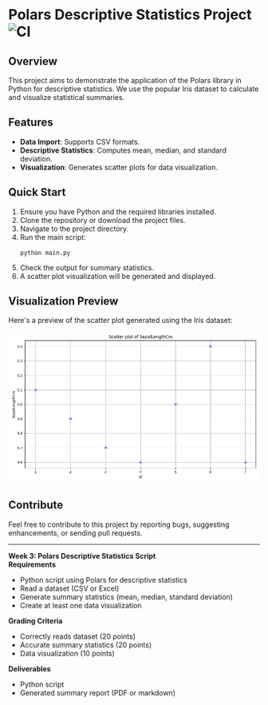 # Polars Descriptive Statistics Project ![CI](https://github.com/nogibjj/ids706-week3-polars/actions/workflows/ci.yml/badge.svg)

## Overview

This project aims to demonstrate the application of the Polars library in Python for descriptive statistics. We use the popular Iris dataset to calculate and visualize statistical summaries.

## Features

- **Data Import**: Supports CSV formats.
- **Descriptive Statistics**: Computes mean, median, and standard deviation.
- **Visualization**: Generates scatter plots for data visualization.

## Quick Start

1. Ensure you have Python and the required libraries installed.
2. Clone the repository or download the project files.
3. Navigate to the project directory.
4. Run the main script:
   ```
   python main.py
   ```
5. Check the output for summary statistics.
6. A scatter plot visualization will be generated and displayed.

## Visualization Preview

Here's a preview of the scatter plot generated using the Iris dataset:

[![Scatter Plot of Iris Dataset](scatter_plot.png)](scatter_plot.png)

## Contribute

Feel free to contribute to this project by reporting bugs, suggesting enhancements, or sending pull requests.

---

**Week 3: Polars Descriptive Statistics Script**  
**Requirements**
- Python script using Polars for descriptive statistics
- Read a dataset (CSV or Excel)
- Generate summary statistics (mean, median, standard deviation)
- Create at least one data visualization

**Grading Criteria**
- Correctly reads dataset (20 points)
- Accurate summary statistics (20 points)
- Data visualization (10 points)

**Deliverables**
- Python script
- Generated summary report (PDF or markdown)